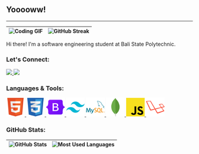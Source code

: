 ## Yooooww!

---

| ![Coding GIF](https://media.giphy.com/media/13rQ7rrTrvZXlm/giphy.gif?cid=82a1493bsq9d4n5dk2fe4633m3ufjwkmvywwiqvsqwrj3drr&ep=v1_gifs_trending&rid=giphy.gif&ct=g) | ![GitHub Streak](https://streak-stats.demolab.com?user=ngkwisnu&theme=dark) |
| ----------------------------------------------------------------------------------------------------------------------------------------------------------------- | --------------------------------------------------------------------------- |

Hi there! I'm a software engineering student at Bali State Polytechnic.

### Let's Connect:

<a href="https://instagram.com/ngkwisnu">
  <img src="https://upload.wikimedia.org/wikipedia/commons/thumb/a/a5/Instagram_icon.png/2048px-Instagram_icon.png" width="40" />
</a>
<a href="https://linkedin.com/in/wisnumahesa">
  <img src="https://cdn-icons-png.flaticon.com/512/174/174857.png" width="40" />
</a>

### Languages & Tools:

<a href="https://instagram.com/ngkwisnu">
  <img src="./img/html-icon.png" width="50" /> 
</a>
<a href="https://linkedin.com/in/wisnumahesa">
  <img src="./img/css-icon.png" width="50" />
</a>
<a href="https://instagram.com/ngkwisnu">
  <img src="./img/bootstrap-5-logo-icon.png" width="50" />
</a>
<a href="https://linkedin.com/in/wisnumahesa">
  <img src="./img/tailwind-css-icon.png" width="50" />
</a>
<a href="https://instagram.com/ngkwisnu">
  <img src="./img/mysql-icon.png" width="50" />
</a>
<a href="https://linkedin.com/in/wisnumahesa">
  <img src="./img/mongodb-icon.png" width="50" />
</a>
<a href="https://instagram.com/ngkwisnu">
  <img src="./img/javascript-programming-language-icon.png" width="50" />
</a>
<a href="https://linkedin.com/in/wisnumahesa">
  <img src="./img/laravel-icon.png" width="50" />
</a>

### GitHub Stats:

| ![GitHub Stats](https://github-readme-stats.vercel.app/api?username=ngkwisnu&show_icons=true&theme=dark) | ![Most Used Languages](https://github-readme-stats.vercel.app/api/top-langs/?username=ngkwisnu&layout=compact&theme=dark) |
| -------------------------------------------------------------------------------------------------------- | ------------------------------------------------------------------------------------------------------------------------- |
